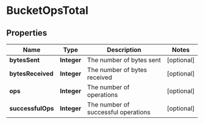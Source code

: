 

# BucketOpsTotal


## Properties

| Name | Type | Description | Notes |
|------------ | ------------- | ------------- | -------------|
|**bytesSent** | **Integer** | The number of bytes sent |  [optional] |
|**bytesReceived** | **Integer** | The number of bytes received |  [optional] |
|**ops** | **Integer** | The number of operations |  [optional] |
|**successfulOps** | **Integer** | The number of successful operations |  [optional] |



